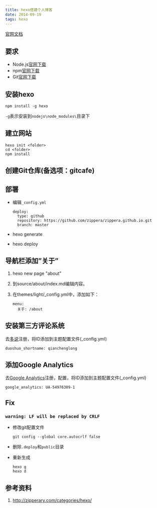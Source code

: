 ```yaml
---
title: hexo搭建个人博客
date: 2014-09-19
tags: hexo
---
```


[官网文档](http://hexo.io/docs/index.html)

## 要求

-   Node.js[官网下载](http://nodejs.org/download/)
-   npm[官网下载](http://nodejs.org/dist/npm/)
-   Git[官网下载](http://git-scm.com/)

## 安装hexo

    npm install -g hexo

`-g`表示安装到`nodejs\node_modules\`目录下

## 建立网站

    hexo init <folder>
    cd <folder>
    npm install

## 创建Git仓库(备选项：gitcafe)

## 部署

-   编辑`_config.yml`

        deploy:
          type: github
          repository: https://github.com/zippera/zippera.github.io.git
          branch: master

-   hexo generate

-   hexo deploy


## 导航栏添加”关于”

1.  hexo new page "about"
2.  到source/about/index.md编辑内容。
3.  在themes/light/_config.yml中，添加如下：

        menu:
          关于: /about

## 安装第三方评论系统

去[多说](http://duoshuo.com/)注册，将ID添加到主题配置文件(_config.yml)

    duoshuo_shortname: qianchenglong

## 添加Google Analytics

去[Google Analytics](http://www.google.com/analytics)注册，配置，将ID添加到主题配置文件(_config.yml)

    google_analytics: UA-54976309-1

## Fix

### `warning: LF will be replaced by CRLF`

-   修改git配置文件

        git config --global core.autocrlf false

-   删除`.deploy`和`public`目录

-   重新生成

        hexo g
        hexo d

## 参考资料

1.  <http://zipperary.com/categories/hexo/>
